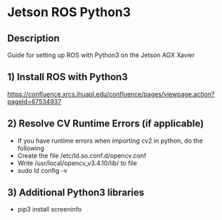 # Jetson ROS Python3

## Description
Guide for setting up ROS with Python3 on the Jetson AGX Xavier

## 1) Install ROS with Python3
https://confluence.xrcs.jhuapl.edu/confluence/pages/viewpage.action?pageId=67534937

## 2) Resolve CV Runtime Errors (if applicable)
* If you have runtime errors when importing cv2 in python, do the following
* Create the file /etc/ld.so.conf.d/opencv.conf
* Write /usr/local/opencv_v3.4.10/lib/ to file
* sudo ld config -v

## 3) Additional Python3 libraries
* pip3 install screeninfo